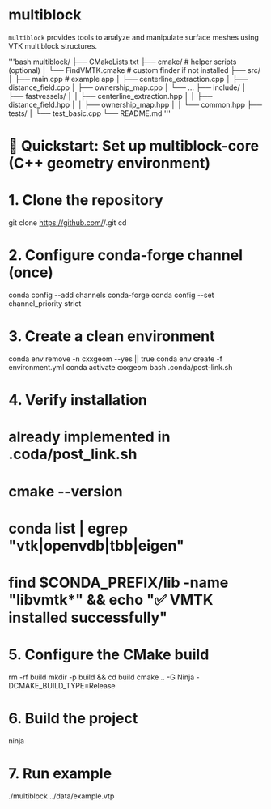# multiblock

`multiblock` provides tools to analyze and manipulate surface meshes using VTK multiblock structures.

'''bash
multiblock/
├── CMakeLists.txt
├── cmake/                        # helper scripts (optional)
│   └── FindVMTK.cmake            # custom finder if not installed
├── src/
│   ├── main.cpp                  # example app
│   ├── centerline_extraction.cpp
│   ├── distance_field.cpp
│   ├── ownership_map.cpp
│   └── ...
├── include/
│   ├── fastvessels/
│   │   ├── centerline_extraction.hpp
│   │   ├── distance_field.hpp
│   │   ├── ownership_map.hpp
│   │   └── common.hpp
├── tests/
│   └── test_basic.cpp
└── README.md
'''


# 🧩 Quickstart: Set up multiblock-core (C++ geometry environment)

# 1. Clone the repository
git clone https://github.com/<your-org>/<your-repo>.git
cd <your-repo>

# 2. Configure conda-forge channel (once)
conda config --add channels conda-forge
conda config --set channel_priority strict

# 3. Create a clean environment
conda env remove -n cxxgeom --yes || true
conda env create -f environment.yml
conda activate cxxgeom
bash .conda/post-link.sh

# 4. Verify installation
# already implemented in .coda/post_link.sh
# cmake --version
# conda list | egrep "vtk|openvdb|tbb|eigen"
# find $CONDA_PREFIX/lib -name "libvmtk*" && echo "✅ VMTK installed successfully"

# 5. Configure the CMake build
rm -rf build
mkdir -p build && cd build
cmake .. -G Ninja -DCMAKE_BUILD_TYPE=Release

# 6. Build the project
ninja

# 7. Run example
./multiblock ../data/example.vtp
